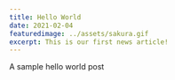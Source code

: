 ```yaml
---
title: Hello World
date: 2021-02-04
featuredimage: ../assets/sakura.gif
excerpt: This is our first news article!
---
```


A sample hello world post
